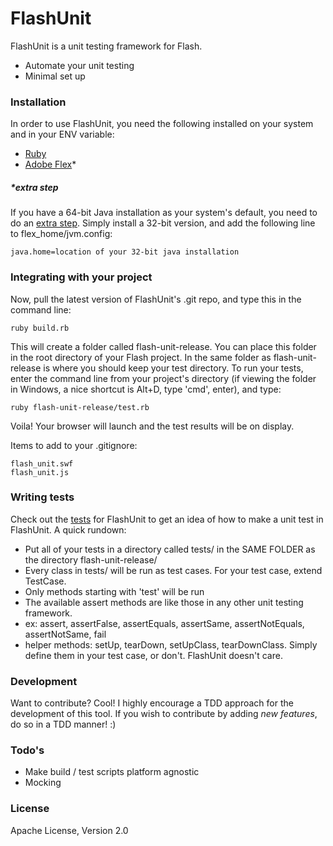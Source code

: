 # FlashUnit

FlashUnit is a unit testing framework for Flash.

  - Automate your unit testing
  - Minimal set up

### Installation

In order to use FlashUnit, you need the following installed on your system and in your ENV variable:

- [Ruby](https://www.ruby-lang.org/en/downloads/)
- [Adobe Flex](http://www.adobe.com/devnet/flex/flex-sdk-download.html)*
 
##### *extra step

If you have a 64-bit Java installation as your system's default, you need to do an [extra step](http://tipila.com/tips/79/cannot-find-jvm-error-in-mxmlc-windows-64bit). Simply install a 32-bit version, and add the following line to flex_home/jvm.config:
```
java.home=location of your 32-bit java installation
```
### Integrating with your project

Now, pull the latest version of FlashUnit's .git repo, and type this in the command line:
```
ruby build.rb
```

This will create a folder called flash-unit-release. You can place this folder in the root directory of your Flash project. In the same folder as flash-unit-release is where you should keep your test directory. To run your tests, enter the command line from your project's directory (if viewing the folder in Windows, a nice shortcut is Alt+D, type 'cmd', enter), and type:
```
ruby flash-unit-release/test.rb
```

Voila! Your browser will launch and the test results will be on display.

Items to add to your .gitignore:
```
flash_unit.swf
flash_unit.js
```

### Writing tests

Check out the [tests](test/) for FlashUnit to get an idea of how to make a unit test in FlashUnit. A quick rundown:
 * Put all of your tests in a directory called tests/ in the SAME FOLDER as the directory flash-unit-release/
 * Every class in tests/ will be run as test cases. For your test case, extend TestCase.
 * Only methods starting with 'test' will be run
 * The available assert methods are like those in any other unit testing framework.
 * ex: assert, assertFalse, assertEquals, assertSame, assertNotEquals, assertNotSame, fail
 * helper methods: setUp, tearDown, setUpClass, tearDownClass. Simply define them in your test case, or don't. FlashUnit doesn't care.

### Development

Want to contribute? Cool! I highly encourage a TDD approach for the development of this tool. If you wish to contribute by adding *new features*, do so in a TDD manner! :)

### Todo's

 - Make build / test scripts platform agnostic
 - Mocking

### License

Apache License, Version 2.0
